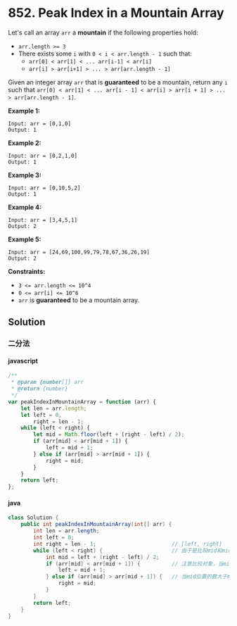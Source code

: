 # 852. Peak Index in a Mountain Array

Let's call an array `arr` a **mountain** if the following properties hold:

-   `arr.length >= 3`
-   There exists some `i` with `0 < i < arr.length - 1` such that:
    -   `arr[0] < arr[1] < ... arr[i-1] < arr[i]`
    -   `arr[i] > arr[i+1] > ... > arr[arr.length - 1]`

Given an integer array `arr` that is **guaranteed** to be a mountain, return any `i` such that `arr[0] < arr[1] < ... arr[i - 1] < arr[i] > arr[i + 1] > ... > arr[arr.length - 1]`.

**Example 1:**

```text
Input: arr = [0,1,0]
Output: 1
```

**Example 2:**

```text
Input: arr = [0,2,1,0]
Output: 1
```

**Example 3:**

```text
Input: arr = [0,10,5,2]
Output: 1
```

**Example 4:**

```text
Input: arr = [3,4,5,1]
Output: 2
```

**Example 5:**

```text
Input: arr = [24,69,100,99,79,78,67,36,26,19]
Output: 2
```

**Constraints:**

-   `3 <= arr.length <= 10^4`
-   `0 <= arr[i] <= 10^6`
-   `arr` is **guaranteed** to be a mountain array.

## Solution

### 二分法

#### javascript

```javascript
/**
 * @param {number[]} arr
 * @return {number}
 */
var peakIndexInMountainArray = function (arr) {
    let len = arr.length;
    let left = 0,
        right = len - 1;
    while (left < right) {
        let mid = Math.floor(left + (right - left) / 2);
        if (arr[mid] < arr[mid + 1]) {
            left = mid + 1;
        } else if (arr[mid] > arr[mid + 1]) {
            right = mid;
        }
    }
    return left;
};
```

#### java

```java
class Solution {
    public int peakIndexInMountainArray(int[] arr) {
        int len = arr.length;
        int left = 0;
        int right = len - 1;						// [left, right]
        while (left < right) {						// 由于是比较mid和mid+1，left=right的情况是不用比的
            int mid = left + (right - left) / 2;
            if (arr[mid] < arr[mid + 1]) {			// 注意比较对象，当mid位置的数小于mid+1时，最大数只可能在mid右边
                left = mid + 1;
            } else if (arr[mid] > arr[mid + 1]) {	// 当mid位置的数大于mid+1时，最大数可能是mid也可能在mid左边
                right = mid;
            }
        }
        return left;
    }
}
```
